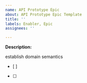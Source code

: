 ```yaml
---
name: API Prototype Epic
about: API Prototype Epic Template
title: ''
labels: Enabler, Epic
assignees: ''

---
```


**Description:**

establish domain semantics
- [ ]
- [ ]
